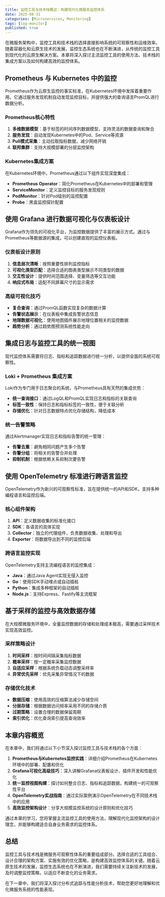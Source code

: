 ```yaml
---
title: 监控工具与技术栈概述：构建现代化微服务监控体系
date: 2025-08-31
categories: [Microservices, Monitoring]
tags: [log-monitor]
published: true
---
```


在微服务架构中，监控工具和技术栈的选择直接影响系统的可观察性和运维效率。随着容器化和云原生技术的发展，监控生态系统也在不断演进，从传统的监控工具到现代化的云原生解决方案。本章将深入探讨主流监控工具的使用方法、技术栈的集成方案以及如何构建高效的监控体系。

## Prometheus 与 Kubernetes 中的监控

Prometheus作为云原生监控的事实标准，在Kubernetes环境中发挥着重要作用。它通过服务发现机制自动发现监控目标，并提供强大的查询语言PromQL进行数据分析。

### Prometheus核心特性

1. **多维数据模型**：基于标签的时间序列数据模型，支持灵活的数据查询和聚合
2. **服务发现**：自动发现Kubernetes中的Pod、Service等资源
3. **Pull模式采集**：主动拉取指标数据，减少网络开销
4. **联邦集群**：支持大规模部署的分层监控架构

### Kubernetes集成方案

在Kubernetes环境中，Prometheus通过以下组件实现深度集成：

- **Prometheus Operator**：简化Prometheus在Kubernetes中的部署和管理
- **ServiceMonitor**：定义监控目标的服务发现规则
- **PodMonitor**：针对Pod级别的监控配置
- **Probe**：黑盒监控探针配置

## 使用 Grafana 进行数据可视化与仪表板设计

Grafana作为领先的可视化平台，为监控数据提供了丰富的展示方式。通过与Prometheus等数据源的集成，可以创建直观的监控仪表板。

### 仪表板设计原则

1. **信息层次清晰**：按照重要性排列监控指标
2. **可视化类型匹配**：选择合适的图表类型展示不同类型的数据
3. **交互性设计**：提供时间范围选择、变量筛选等交互功能
4. **响应式布局**：适配不同屏幕尺寸的显示需求

### 高级可视化技巧

- **复合查询**：通过PromQL函数实现复杂的数据计算
- **告警状态展示**：在仪表板中集成告警状态信息
- **地理数据可视化**：使用地图插件展示地理位置相关的监控数据
- **趋势分析**：通过趋势图预测系统性能走向

## 集成日志与监控工具的统一视图

现代监控体系需要将日志、指标和追踪数据进行统一分析，以提供全面的系统可观察性。

### Loki + Prometheus 集成方案

Loki作为专门用于日志聚合的系统，与Prometheus具有天然的集成优势：

- **统一查询接口**：通过LogQL和PromQL实现日志和指标的关联查询
- **标签一致性**：保持日志和指标标签的一致性，便于关联分析
- **存储优化**：针对日志数据特点优化存储结构，降低成本

### 统一告警策略

通过Alertmanager实现日志和指标告警的统一管理：

- **告警去重**：避免相同问题产生多个告警
- **告警分组**：将相关的告警合并处理
- **抑制机制**：根据依赖关系抑制次要告警

## 使用 OpenTelemetry 标准进行跨语言监控

OpenTelemetry作为新兴的可观察性标准，旨在提供统一的API和SDK，支持多种编程语言和监控后端。

### 核心组件架构

1. **API**：定义数据收集的标准化接口
2. **SDK**：各语言的具体实现
3. **Collector**：独立的代理组件，负责数据收集、处理和导出
4. **Exporter**：将数据导出到不同的监控后端

### 跨语言监控实现

OpenTelemetry支持主流编程语言的监控集成：

- **Java**：通过Java Agent实现无侵入监控
- **Go**：使用SDK手动埋点或自动插桩
- **Python**：集成多种框架的自动插桩
- **Node.js**：支持Express、Fastify等主流框架

## 基于采样的监控与高效数据存储

在大规模微服务环境中，全量监控数据的存储和处理成本极高，需要通过采样技术实现高效监控。

### 采样策略设计

1. **时间采样**：按时间间隔采集指标数据
2. **概率采样**：按一定概率采集监控数据
3. **自适应采样**：根据系统负载动态调整采样率
4. **异常优先采样**：优先采集异常情况下的数据

### 存储优化技术

- **数据压缩**：使用高效的压缩算法减少存储空间
- **分层存储**：根据数据访问频率采用不同的存储介质
- **过期策略**：设置合理的数据保留周期
- **索引优化**：优化查询索引提高查询效率

## 本章内容概览

在本章中，我们将通过以下小节深入探讨监控工具与技术栈的各个方面：

1. **Prometheus与Kubernetes监控实践**：详细介绍Prometheus在Kubernetes环境中的部署、配置和优化
2. **Grafana可视化高级技巧**：深入讲解Grafana仪表板设计、插件开发和性能优化
3. **统一监控视图构建**：探讨如何整合日志、指标和追踪数据，构建统一的可观察性平台
4. **OpenTelemetry实战指南**：通过实际案例演示OpenTelemetry在不同技术栈中的应用
5. **高效监控架构设计**：分享大规模监控系统的设计原则和优化技巧

通过本章的学习，您将掌握主流监控工具的使用方法，理解现代化监控架构的设计理念，并能够构建适合自身业务需求的监控体系。

## 总结

监控工具与技术栈是微服务可观察性体系的重要组成部分。选择合适的工具组合、设计合理的架构方案、实施有效的优化策略，是构建高效监控体系的关键。随着云原生技术的发展，监控生态系统也在不断演进，我们需要持续关注新技术的发展，及时调整监控策略，以适应不断变化的业务需求。

在下一章中，我们将深入探讨分布式追踪与性能分析技术，帮助您更好地理解和优化微服务系统的性能表现。